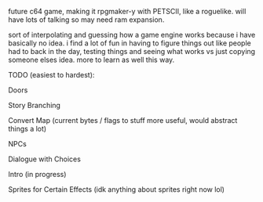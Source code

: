 future c64 game, making it rpgmaker-y with PETSCII, like a roguelike. will have lots of talking so may need ram expansion. 

sort of interpolating and guessing how a game engine works because i have basically no idea. i find a lot of fun in having to figure things out like people had to back in the day, testing things and seeing what works vs just copying someone elses idea. more to learn as well this way.

TODO (easiest to hardest):

Doors

Story Branching

Convert Map (current bytes / flags to stuff more useful, would abstract things a lot)

NPCs

Dialogue with Choices

Intro (in progress)

Sprites for Certain Effects (idk anything about sprites right now lol)
